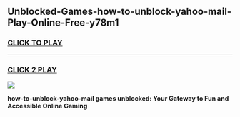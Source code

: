 
## Unblocked-Games-how-to-unblock-yahoo-mail-Play-Online-Free-y78m1
<h3>
<a href="https://premium76.site?title=how-to-unblock-yahoo-mail&ref=26A">CLICK TO PLAY</a></h3>
<hr>

<h3>
<a href="https://premium76.site?title=how-to-unblock-yahoo-mail&ref=26A">CLICK 2 PLAY</a>
  
</h3>

<a href="https://premium76.site?title=how-to-unblock-yahoo-mail&ref=26A"><img src="https://clearcache.store/games.png"></a>


**how-to-unblock-yahoo-mail games unblocked: Your Gateway to Fun and Accessible Online Gaming**
